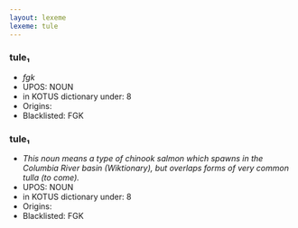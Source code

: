 ```yaml
---
layout: lexeme
lexeme: tule
---
```


###  tule₁

* _fgk_
* UPOS:  NOUN
* in KOTUS dictionary under:  8
* Origins: 
* Blacklisted:  FGK


###  tule₁

* _This noun means a type of chinook salmon which spawns in the Columbia River basin (Wiktionary), but overlaps forms of very common *tulla* (to come)._
* UPOS:  NOUN
* in KOTUS dictionary under:  8
* Origins: 
* Blacklisted:  FGK

